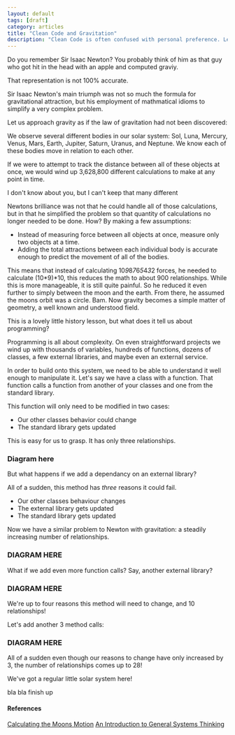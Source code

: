 ```yaml
---
layout: default
tags: [draft]
category: articles
title: "Clean Code and Gravitation"
description: "Clean Code is often confused with personal preference. Let's examine the math behind clean code."
---
```


Do you remember Sir Isaac Newton? You probably think of him as that guy who got
hit in the head with an apple and computed graviy.

That representation is not 100% accurate.

Sir Isaac Newton's main triumph was not so much the formula for gravitational
attraction, but his employment of mathmatical idioms to simplify a very complex
problem.

Let us approach gravity as if the law of gravitation had not been discovered:

We observe several different bodies in our solar system: Sol, Luna, Mercury,
Venus, Mars, Earth, Jupiter, Saturn, Uranus, and Neptune.  We know each of these
bodies move in relation to each other.

If we were to attempt to track the distance between all of these objects at
once, we would wind up 3,628,800 different calculations to make at any point in
time.

I don't know about you, but I can't keep that many different

Newtons brilliance was not that he could handle all of those
calculations, but in that he simplified the problem so that quantity of
calculations no longer needed to be done. How? By making a few assumptions:

  * Instead of measuring force between all objects at once, measure only two
    objects at a time.
  * Adding the total attractions between each individual body is accurate enough
    to predict the movement of all of the bodies.

This means that instead of calculating 10*9*8*7*6*5*4*3*2 forces, he needed to
calculate (10*9)*10, this reduces the math to about 900 relationships.  While
this is more manageable, it is still quite painful. So he reduced it even
further to simply between the moon and the earth. From there, he assumed the
moons orbit was a circle. Bam. Now gravity becomes a simple matter of geometry,
a well known and understood field.

This is a lovely little history lesson, but what does it tell us about
programming?

Programming is all about complexity. On even straightforward projects we wind up
with thousands of variables, hundreds of functions, dozens of classes, a few
external libraries, and maybe even an external service.

In order to build onto this system, we need to be able to understand it well
enough to manipulate it. Let's say we have a class with a function. That
function calls a function from another of your classes and one from the standard
library.

This function will only need to be modified in two cases:
  * Our other classes behavior could change
  * The standard library gets updated

This is easy for us to grasp. It has only three relationships.

### Diagram here

But what happens if we add a dependancy on an external library?

All of a sudden, this method has *three* reasons it could fail.
  * Our other classes behaviour changes
  * The external library gets updated
  * The standard library gets updated

Now we have a similar problem to Newton with gravitation: a steadily increasing
number of relationships.

### DIAGRAM HERE

What if we add even more function calls? Say, another external library?

### DIAGRAM HERE

We're up to four reasons this method will need to change, and 10 relationships!


Let's add another 3 method calls:

### DIAGRAM HERE

All of a sudden even though our reasons to change have only increased by 3, the
number of relationships comes up to 28!

We've got a regular little solar system here!

bla bla finish up

#### References
[Calculating the Moons Motion](http://www-istp.gsfc.nasa.gov/stargaze/Sgravity.htm)
[An Introduction to General Systems Thinking](http://www.smashwords.com/books/view/51948)
